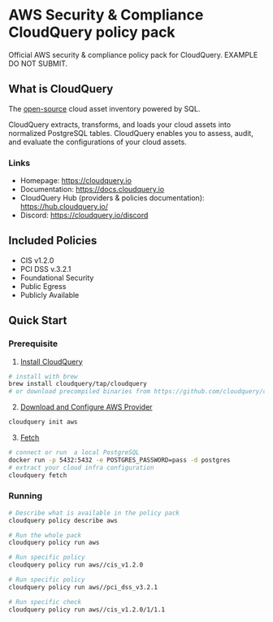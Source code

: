# AWS Security & Compliance CloudQuery policy pack

Official AWS security & compliance policy pack for CloudQuery.
EXAMPLE DO NOT SUBMIT.

## What is CloudQuery

The [open-source](https://github.com/cloudquery/cloudquery) cloud asset inventory powered by SQL.

CloudQuery extracts, transforms, and loads your cloud assets into normalized PostgreSQL tables. CloudQuery enables you to assess, audit, and evaluate the configurations of your cloud assets.

### Links
* Homepage: https://cloudquery.io
* Documentation: https://docs.cloudquery.io
* CloudQuery Hub (providers & policies documentation): https://hub.cloudquery.io/
* Discord: https://cloudquery.io/discord

## Included Policies

- CIS v1.2.0
- PCI DSS v.3.2.1
- Foundational Security
- Public Egress
- Publicly Available 

## Quick Start

### Prerequisite

1. [Install CloudQuery](https://docs.cloudquery.io/docs/getting-started)

```bash 
# install with brew
brew install cloudquery/tap/cloudquery
# or download precompiled binaries from https://github.com/cloudquery/cloudquery/releases
```

2. [Download and Configure AWS Provider](https://docs.cloudquery.io/docs/cli/fetch/overview)

```bash
cloudquery init aws
```

3. [Fetch](https://hub.cloudquery.io/providers/cloudquery/aws/latest)

```bash
# connect or run  a local PostgreSQL
docker run -p 5432:5432 -e POSTGRES_PASSWORD=pass -d postgres
# extract your cloud infra configuration
cloudquery fetch
```

### Running

```bash
# Describe what is available in the policy pack
cloudquery policy describe aws

# Run the whole pack
cloudquery policy run aws

# Run specific policy
cloudquery policy run aws//cis_v1.2.0

# Run specific policy
cloudquery policy run aws//pci_dss_v3.2.1

# Run specific check
cloudquery policy run aws//cis_v1.2.0/1/1.1
```
